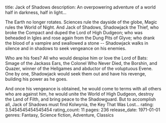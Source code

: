 title: Jack of Shadows
description: An overpowering adventure of a world half in darkness, half in light...

The Earth no longer rotates. Sciences rule the dayside of the globe, Magic rules the World of Night. And Jack of Shadows, Shadowjack the Thief, who broke the Compact and duped the Lord of High Dudgeon; who was beheaded in Igles and rose again from the Dung Pits of Glyve; who drank the blood of a vampire and swallowed a stone -- Shadowjack walks in silence and in shadows to seek vengeance on his enemies.

Who are his foes? All who would despise him or love the Lord of Bats: Smage of the Jackass Ears, the Colonel Who Never Died, the Borshin, and Quazer, winner of the Hellgames and abductor of the voluptuous Evene. One by one, Shadowjack would seek them out and have his revenge, building his power as he goes.

And once his vengeance is obtained, he would come to terms with all others who are against him, he would unite the World of High Dudgeon, destroy the Land of Filth, and bring peace to the Shadowguard. But to accomplish all, Jack of Shadows must find Kolwynia, the Key That Was Lost...
rating: 3.5454545454545454
rating_count: 11
pages: 236
release_date: 1971-01-01
genres: Fantasy, Science fiction, Adventure, Classics